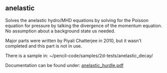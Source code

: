 anelastic
---------

Solves the anelastic hydro/MHD equations by solving for the Poisson
equation for pressure by talking the divergence of the momentum equation.
No assumption about a background state us needed.

Major parts were written by Piyali Chatterjee in 2010, but it wasn't
completed and this part is not in use.

There is a sample in:
  ~/pencil-code/samples/2d-tests/anelastic_decay/

Documentation can be found under:
  [anelastic_hurdle.pdf][anelastic_hurdle]

[anelastic_hurdle]: anelastic_hurdle.pdf


